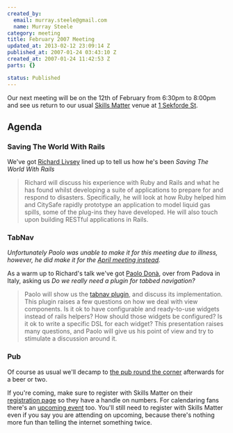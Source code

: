 ```yaml
--- 
created_by: 
  email: murray.steele@gmail.com
  name: Murray Steele
category: meeting
title: February 2007 Meeting
updated_at: 2013-02-12 23:09:14 Z
published_at: 2007-01-24 03:43:10 Z
created_at: 2007-01-24 11:42:53 Z
parts: {}

status: Published
---
```


Our next meeting will be on the 12th of February from 6:30pm to 8:00pm and see us return to our usual [Skills Matter](http://skillsmatter.com/) venue at [1 Sekforde St](http://maps.google.co.uk/maps?f=q&hl=en&q=EC1R+0BE&ie=UTF8&z=16&ll=51.523938,-0.104799&spn=0.008571,0.018969&om=1&iwloc=addr).

Agenda
------

### Saving The World With Rails

We've got [Richard Livsey](http://livsey.org/) lined up to tell us how he's been _Saving The World With Rails_

> Richard will discuss his experience with Ruby and Rails and what he has found whilst developing a suite of 
> applications to prepare for and respond to disasters. Specifically, he will look at how Ruby helped him and 
> CitySafe rapidly prototype an application to model liquid gas spills, some of the plug-ins they have developed. 
> He will also touch upon building RESTful applications in Rails.

### TabNav

_Unfortunately Paolo was unable to make it for this meeting due to illness, however, he did make it for the [April meeting instead](/meetings/2007/04/04/april-2007-meeting/)._

As a warm up to Richard's talk we've got [Paolo Don&agrave;](http://paolodona.blogspot.com/), over from Padova in Italy, asking us _Do we really need a plugin for tabbed navigation?_

> Paolo will show us the [tabnav plugin](http://blog.seesaw.it/pages/tabnav), and discuss its implementation. This plugin raises a few questions on 
> how we deal with view components. Is it ok to have configurable and ready-to-use widgets instead of rails 
> helpers? How should those widgets be configured? Is it ok to write a specific DSL for each widget? This 
> presentation raises many questions, and Paolo will give us his point of view and try to stimulate a 
> discussion around it. 

### Pub

Of course as usual we'll decamp to [the pub round the corner](http://www.fancyapint.com/main_site/thepubs/pub199.html) afterwards for a beer or two.

If you're coming, make sure to register with Skills Matter on their [registration page](http://skillsmatter.com/lrug) so they have a handle on numbers.  For calendaring fans there's an [upcoming event](http://upcoming.org/event/144326/) too.  You'll still need to register with Skills Matter even if you say you are attending on upcoming, because there's nothing more fun than telling the internet something twice.
